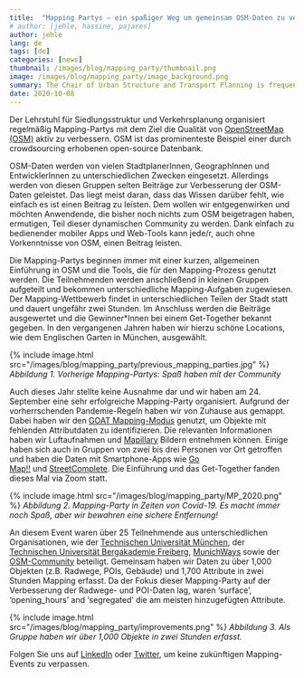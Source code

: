 ```yaml
---
title:  "Mapping Partys – ein spaßiger Weg um gemeinsam OSM-Daten zu verbessern"
# author: [jehle, hassine, pajares]
author: jehle
lang: de
tags: [de]
categories: [news]
thumbnail: /images/blog/mapping_party/thumbnail.png
image: /images/blog/mapping_party/image_background.png
summary: The Chair of Urban Structure and Transport Planning is frequently organizing Mapping Parties with the motivation to actively improve the quality of OpenStreetMap (OSM), which is the most prominent example of an open, crowd-sourced geographic dataset.
date: 2020-10-08
---
```

Der Lehrstuhl für Siedlungsstruktur und Verkehrsplanung organisiert regelmäßig Mapping-Partys mit dem Ziel die Qualität von [OpenStreetMap (OSM)](https://www.openstreetmap.org/) aktiv zu verbessern. OSM ist das prominenteste Beispiel einer durch crowdsourcing erhobenen open-source Datenbank.

OSM-Daten werden von vielen StadtplanerInnen, GeographInnen und EntwicklerInnen zu unterschiedlichen Zwecken eingesetzt. Allerdings werden von diesen Gruppen selten Beiträge zur Verbesserung der OSM-Daten geleistet. Das liegt meist daran, dass das Wissen darüber fehlt, wie einfach es ist einen Beitrag zu leisten. Dem wollen wir entgegenwirken und möchten Anwendende, die bisher noch nichts zum OSM beigetragen haben, ermutigen, Teil dieser dynamischen Community zu werden. Dank einfach zu bedienender mobiler Apps und Web-Tools kann jede/r, auch ohne Vorkenntnisse von OSM, einen Beitrag leisten.

Die Mapping-Partys beginnen immer mit einer kurzen, allgemeinen Einführung in OSM und die Tools, die für den Mapping-Prozess genutzt werden. Die Teilnehmenden werden anschließend in kleinen Gruppen aufgeteilt und bekommen unterschiedliche Mapping-Aufgaben zugewiesen. Der Mapping-Wettbewerb findet in unterschiedlichen Teilen der Stadt statt und dauert ungefähr zwei Stunden. Im Anschluss werden die Beiträge ausgewertet und die Gewinner*Innen bei einem Get-Together bekannt gegeben. In den vergangenen Jahren haben wir hierzu schöne Locations, wie dem Englischen Garten in München, ausgewählt.

{% include image.html src="/images/blog/mapping_party/previous_mapping_parties.jpg"  %} 
<i>Abbildung 1. Vorherige Mapping-Partys: Spaß haben mit der Community</i>

Auch dieses Jahr stellte keine Ausnahme dar und wir haben am 24. September eine sehr erfolgreiche Mapping-Party organisiert. Aufgrund der vorherrschenden Pandemie-Regeln haben wir von Zuhause aus gemappt. Dabei haben wir den  [GOAT Mapping-Modus](https://www.open-accessibility.org/docs/mapping_mode/) genutzt, um Objekte mit fehlenden Attributdaten zu identifizieren. Die relevanten Informationen haben wir Luftaufnahmen und [Mapillary](https://www.mapillary.com) Bildern entnehmen können. Einige haben sich auch in Gruppen von zwei bis drei Personen vor Ort getroffen und haben die Daten mit Smartphone-Apps wie [Go Map!!](https://apps.apple.com/de/app/go-map/id592990211) und [StreetComplete](https://play.google.com/store/apps/details?id=de.westnordost.streetcomplete&hl=de&gl=US). Die Einführung und das Get-Together fanden dieses Mal via Zoom statt.

{% include image.html src="/images/blog/mapping_party/MP_2020.png" %} 
<i>Abbildung 2. Mapping-Party in Zeiten von Covid-19. Es macht immer noch Spaß, aber wir bewahren eine sichere Entfernung!</i>

An diesem Event waren über 25 Teilnehmende aus unterschiedlichen Organisationen, wie der [Technischen Universität München](https://www.tum.de/), der [Technischen Universität Bergakademie Freiberg](https://tu-freiberg.de/en/university), [MunichWays](https://www.munichways.com/) sowie der [OSM-Community](https://wiki.openstreetmap.org/wiki/Join_the_community) beteiligt. Gemeinsam haben wir Daten zu über 1,000 Objekten (z.B. Radwege, POIs, Gebäude) und 1,700 Attribute in zwei Stunden Mapping erfasst. Da der Fokus dieser Mapping-Party auf der Verbesserung der Radwege- und POI-Daten lag, waren ‘surface’, ‘opening_hours’ and ‘segregated’ die am meisten hinzugefügten Attribute.


{% include image.html src="/images/blog/mapping_party/improvements.png" %} 
<i>Abbildung 3. Als Gruppe haben wir über 1,000 Objekte in zwei Stunden erfasst. </i>

Folgen Sie uns auf [LinkedIn](https://www.linkedin.com/company/goat-tool/) oder [Twitter](https://twitter.com/GoatTool), um keine zukünftigen Mapping-Events zu verpassen. 




